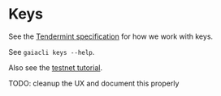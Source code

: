 # Keys

See the [Tendermint specification](https://github.com/ColorPlatform/prism/blob/master/docs/spec/blockchain/encoding.md#public-key-cryptography) for how we work with keys.

See `gaiacli keys --help`.

Also see the [testnet
tutorial](https://github.com/ColorPlatform/color-sdk/tree/develop/cmd/gaia/testnets).

TODO: cleanup the UX and document this properly
